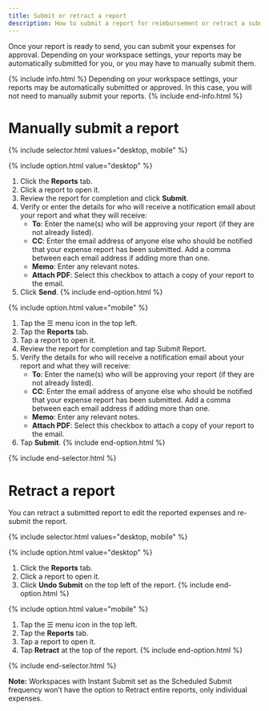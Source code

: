 ```yaml
---
title: Submit or retract a report
description: How to submit a report for reimbursement or retract a submitted report to make corrections
---
```


Once your report is ready to send, you can submit your expenses for approval. Depending on your workspace settings, your reports may be automatically submitted for you, or you may have to manually submit them. 

{% include info.html %}
Depending on your workspace settings, your reports may be automatically submitted or approved. In this case, you will not need to manually submit your reports. 
{% include end-info.html %}

# Manually submit a report

{% include selector.html values="desktop, mobile" %}

{% include option.html value="desktop" %}
1. Click the **Reports** tab.
2. Click a report to open it.
3. Review the report for completion and click **Submit**. 
4. Verify or enter the details for who will receive a notification email about your report and what they will receive: 
   - **To**: Enter the name(s) who will be approving your report (if they are not already listed). 
   - **CC**: Enter the email address of anyone else who should be notified that your expense report has been submitted. Add a comma between each email address if adding more than one. 
   - **Memo**: Enter any relevant notes. 
   - **Attach PDF**: Select this checkbox to attach a copy of your report to the email. 
5. Click **Send**.
{% include end-option.html %}

{% include option.html value="mobile" %}
1. Tap the ☰ menu icon in the top left.
2. Tap the **Reports** tab. 
3. Tap a report to open it. 
4. Review the report for completion and tap Submit Report.
5. Verify the details for who will receive a notification email about your report and what they will receive: 
   - **To**: Enter the name(s) who will be approving your report (if they are not already listed). 
   - **CC**: Enter the email address of anyone else who should be notified that your expense report has been submitted. Add a comma between each email address if adding more than one. 
   - **Memo**: Enter any relevant notes. 
   - **Attach PDF**: Select this checkbox to attach a copy of your report to the email. 
6. Tap **Submit**.
{% include end-option.html %}

{% include end-selector.html %}

# Retract a report

You can retract a submitted report to edit the reported expenses and re-submit the report. 

{% include selector.html values="desktop, mobile" %}

{% include option.html value="desktop" %}
1. Click the **Reports** tab.
2. Click a report to open it.
3. Click **Undo Submit** on the top left of the report.
{% include end-option.html %}

{% include option.html value="mobile" %}
1. Tap the ☰ menu icon in the top left.
2. Tap the **Reports** tab. 
3. Tap a report to open it. 
4. Tap **Retract** at the top of the report.
{% include end-option.html %}

{% include end-selector.html %}

**Note:** Workspaces with Instant Submit set as the Scheduled Submit frequency won’t have the option to Retract entire reports, only individual expenses.
